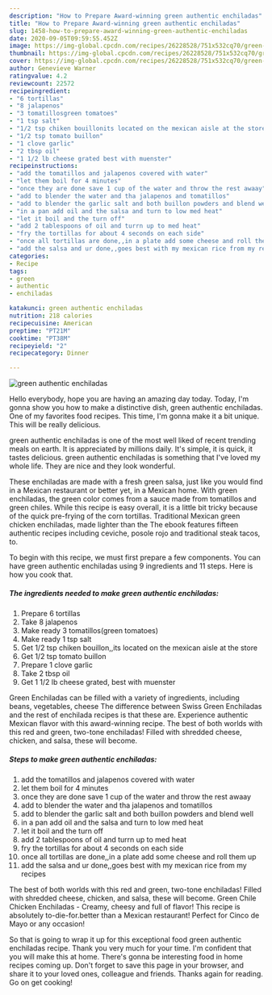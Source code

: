 ```yaml
---
description: "How to Prepare Award-winning green authentic enchiladas"
title: "How to Prepare Award-winning green authentic enchiladas"
slug: 1458-how-to-prepare-award-winning-green-authentic-enchiladas
date: 2020-09-05T09:59:55.452Z
image: https://img-global.cpcdn.com/recipes/26228528/751x532cq70/green-authentic-enchiladas-recipe-main-photo.jpg
thumbnail: https://img-global.cpcdn.com/recipes/26228528/751x532cq70/green-authentic-enchiladas-recipe-main-photo.jpg
cover: https://img-global.cpcdn.com/recipes/26228528/751x532cq70/green-authentic-enchiladas-recipe-main-photo.jpg
author: Genevieve Warner
ratingvalue: 4.2
reviewcount: 22572
recipeingredient:
- "6 tortillas"
- "8 jalapenos"
- "3 tomatillosgreen tomatoes"
- "1 tsp salt"
- "1/2 tsp chiken bouillonits located on the mexican aisle at the store"
- "1/2 tsp tomato buillon"
- "1 clove garlic"
- "2 tbsp oil"
- "1 1/2 lb cheese grated best with muenster"
recipeinstructions:
- "add the tomatillos and jalapenos covered with water"
- "let them boil for 4 minutes"
- "once they are done save 1 cup of the water and throw the rest awaay"
- "add to blender the water and tha jalapenos and tomatillos"
- "add to blender the garlic salt and both buillon powders and blend well"
- "in a pan add oil and the salsa and turn to low med heat"
- "let it boil and the turn off"
- "add 2 tablespoons of oil and turrn up to med heat"
- "fry the tortillas for about 4 seconds on each side"
- "once all tortillas are done,,in a plate add some cheese and roll them up"
- "add the salsa and ur done,,goes best with my mexican rice from my recipes"
categories:
- Recipe
tags:
- green
- authentic
- enchiladas

katakunci: green authentic enchiladas 
nutrition: 218 calories
recipecuisine: American
preptime: "PT21M"
cooktime: "PT38M"
recipeyield: "2"
recipecategory: Dinner

---
```



![green authentic enchiladas](https://img-global.cpcdn.com/recipes/26228528/751x532cq70/green-authentic-enchiladas-recipe-main-photo.jpg)

Hello everybody, hope you are having an amazing day today. Today, I'm gonna show you how to make a distinctive dish, green authentic enchiladas. One of my favorites food recipes. This time, I'm gonna make it a bit unique. This will be really delicious.

green authentic enchiladas is one of the most well liked of recent trending meals on earth. It is appreciated by millions daily. It's simple, it is quick, it tastes delicious. green authentic enchiladas is something that I've loved my whole life. They are nice and they look wonderful.

These enchiladas are made with a fresh green salsa, just like you would find in a Mexican restaurant or better yet, in a Mexican home. With green enchiladas, the green color comes from a sauce made from tomatillos and green chiles. While this recipe is easy overall, it is a little bit tricky because of the quick pre-frying of the corn tortillas. Traditional Mexican green chicken enchiladas, made lighter than the The ebook features fifteen authentic recipes including ceviche, posole rojo and traditional steak tacos, to.


To begin with this recipe, we must first prepare a few components. You can have green authentic enchiladas using 9 ingredients and 11 steps. Here is how you cook that.

<!--inarticleads1-->

##### The ingredients needed to make green authentic enchiladas:

1. Prepare 6 tortillas
1. Take 8 jalapenos
1. Make ready 3 tomatillos(green tomatoes)
1. Make ready 1 tsp salt
1. Get 1/2 tsp chiken bouillon,,its located on the mexican aisle at the store
1. Get 1/2 tsp tomato buillon
1. Prepare 1 clove garlic
1. Take 2 tbsp oil
1. Get 1 1/2 lb cheese grated, best with muenster


Green Enchiladas can be filled with a variety of ingredients, including beans, vegetables, cheese The difference between Swiss Green Enchiladas and the rest of enchilada recipes is that these are. Experience authentic Mexican flavor with this award-winning recipe. The best of both worlds with this red and green, two-tone enchiladas! Filled with shredded cheese, chicken, and salsa, these will become. 

<!--inarticleads2-->

##### Steps to make green authentic enchiladas:

1. add the tomatillos and jalapenos covered with water
1. let them boil for 4 minutes
1. once they are done save 1 cup of the water and throw the rest awaay
1. add to blender the water and tha jalapenos and tomatillos
1. add to blender the garlic salt and both buillon powders and blend well
1. in a pan add oil and the salsa and turn to low med heat
1. let it boil and the turn off
1. add 2 tablespoons of oil and turrn up to med heat
1. fry the tortillas for about 4 seconds on each side
1. once all tortillas are done,,in a plate add some cheese and roll them up
1. add the salsa and ur done,,goes best with my mexican rice from my recipes


The best of both worlds with this red and green, two-tone enchiladas! Filled with shredded cheese, chicken, and salsa, these will become. Green Chile Chicken Enchiladas - Creamy, cheesy and full of flavor! This recipe is absolutely to-die-for.better than a Mexican restaurant! Perfect for Cinco de Mayo or any occasion! 

So that is going to wrap it up for this exceptional food green authentic enchiladas recipe. Thank you very much for your time. I'm confident that you will make this at home. There's gonna be interesting food in home recipes coming up. Don't forget to save this page in your browser, and share it to your loved ones, colleague and friends. Thanks again for reading. Go on get cooking!
